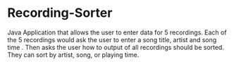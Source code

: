# Recording-Sorter
Java Application that allows the user to enter data for 5 recordings. Each of the 5 recordings would ask the user to enter a song title, artist and song time . Then asks the user how to output of all recordings should be sorted. They can sort by artist, song, or playing time.
